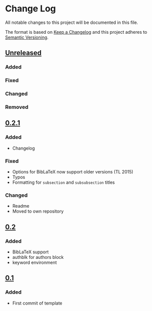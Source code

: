 # Change Log
All notable changes to this project will be documented in this file.

The format is based on [Keep a Changelog](http://keepachangelog.com/)
and this project adheres to [Semantic Versioning](http://semver.org/).

## [Unreleased]
### Added

### Fixed

### Changed

### Removed

## [0.2.1]
### Added
- Changelog

### Fixed
- Options for BibLaTeX now support older versions (TL 2015)
- Typos
- Formatting for `subsection` and `subsubsection` titles

### Changed
- Readme
- Moved to own repository

## [0.2]
### Added
- BibLaTeX support
- authblk for authors block
- keyword environment

## [0.1]
### Added
- First commit of template

[Unreleased]: https://github.com/pr-omethe-us/ussci-latex-template/compare/v0.2.1...HEAD
[0.2.1]: https://github.com/pr-omethe-us/ussci-latex-template/compare/v0.2...v0.2.1
[0.2]: https://github.com/pr-omethe-us/ussci-latex-template/compare/v0.1...v0.2
[0.1]: https://github.com/pr-omethe-us/ussci-latex-template/compare/bedec960c0744f537de2c2f86cf3323616d6f964...v0.1
